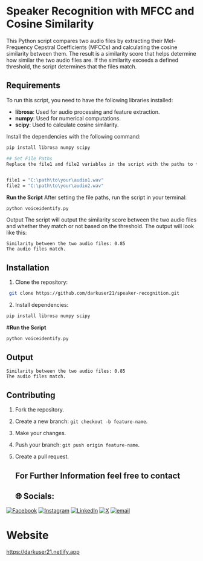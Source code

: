 # Speaker Recognition with MFCC and Cosine Similarity

This Python script compares two audio files by extracting their Mel-Frequency Cepstral Coefficients (MFCCs) and calculating the cosine similarity between them. The result is a similarity score that helps determine how similar the two audio files are. If the similarity exceeds a defined threshold, the script determines that the files match.

## Requirements

To run this script, you need to have the following libraries installed:

- **librosa**: Used for audio processing and feature extraction.
- **numpy**: Used for numerical computations.
- **scipy**: Used to calculate cosine similarity.

Install the dependencies with the following command:

```bash
pip install librosa numpy scipy

## Set File Paths
Replace the file1 and file2 variables in the script with the paths to the audio files you want to compare. For example:


file1 = "C:\path\to\your\audio1.wav"
file2 = "C:\path\to\your\audio2.wav" 
```

**Run the Script**
After setting the file paths, run the script in your terminal:
```
python voiceidentify.py
```
 Output
The script will output the similarity score between the two audio files and whether they match or not based on the threshold. The output will look like this:

```
Similarity between the two audio files: 0.85
The audio files match.
```



## Installation
1. Clone the repository:
```bash
 git clone https://github.com/darkuser21/speaker-recognition.git
```

2. Install dependencies:
```bash
pip install librosa numpy scipy
 ```
#**Run the Script**
```bash
python voiceidentify.py
 ```
## Output
```
Similarity between the two audio files: 0.85
The audio files match.
```

## Contributing
1. Fork the repository.
2. Create a new branch: `git checkout -b feature-name`.
3. Make your changes.
4. Push your branch: `git push origin feature-name`.
5. Create a pull request.

   ## For Further Information feel free to contact
   ## 🌐 Socials:
[![Facebook](https://img.shields.io/badge/Facebook-%231877F2.svg?logo=Facebook&logoColor=white)](https://facebook.com/cybexcel.io) [![Instagram](https://img.shields.io/badge/Instagram-%23E4405F.svg?logo=Instagram&logoColor=white)](https://instagram.com/cybexcel.io) [![LinkedIn](https://img.shields.io/badge/LinkedIn-%230077B5.svg?logo=linkedin&logoColor=white)](https://linkedin.com/in/sanny-prajapati-1012392a8) [![X](https://img.shields.io/badge/X-black.svg?logo=X&logoColor=white)](https://x.com/cybexcel) [![email](https://img.shields.io/badge/Email-D14836?logo=gmail&logoColor=white)](mailto:sunnyprajapati2144@gmail.com) 

# Website
https://darkuser21.netlify.app
